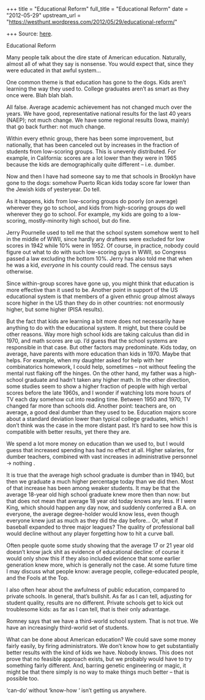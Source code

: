 +++
title = "Educational Reform"
full_title = "Educational Reform"
date = "2012-05-29"
upstream_url = "https://westhunt.wordpress.com/2012/05/29/educational-reform/"

+++
Source: [here](https://westhunt.wordpress.com/2012/05/29/educational-reform/).

Educational Reform

Many people talk about the dire state of American education. Naturally,
almost all of what they say is nonsense. You would expect that, since
they were educated in that awful system…

One common theme is that education has gone to the dogs. Kids aren’t
learning the way they used to. College graduates aren’t as smart as
they once were. Blah blah blah.

All false. Average academic achievement has not changed much over the
years. We have good, representative national results for the last 40
years (NAEP); not much change. We have some regional results (Iowa,
mainly) that go back further: not much change.

Within every ethnic group, there has been some improvement, but
nationally, that has been canceled out by increases in the fraction of
students from low-scoring groups. This is unevenly distributed. For
example, in California: scores are a lot lower than they were in 1965
because the kids are demographically quite different – i.e. dumber.

Now and then I have had someone say to me that schools in Brooklyn have
gone to the dogs: somehow Puerto Rican kids today score far lower than
the Jewish kids of yesteryear. Do tell.

As it happens, kids from low-scoring groups do poorly (on average)
wherever they go to school, and kids from high-scoring groups do well
wherever they go to school. For example, my kids are going to a
low-scoring, mostly-minority high school, but do fine.

Jerry Pournelle used to tell me that the school system somehow went to
hell in the middle of WWII, since hardly any draftees were excluded for
low scores in 1942 while 10% were in 1952. Of course, in practice,
nobody could figure out what to do with such low-scoring guys in WWII,
so Congress passed a law excluding the bottom 10%. Jerry has also told
me that when he was a kid, *everyone* in his county could read. The
census says otherwise.

Since within-group scores have gone up, you might think that education
is more effective than it used to be. Another point in support of the US
educational system is that members of a given ethnic group almost always
score higher in the US than they do in other countries: not enormously
higher, but some higher (PISA results).

But the fact that kids are learning a bit more does not necessarily have
anything to do with the educational system. It might, but there could be
other reasons. Way more high school kids are taking calculus than did in
1970, and math scores are up. I’d guess that the school systems are
responsible in that case. But other factors may predominate. Kids
today, on average, have parents with more education than kids in 1970.
Maybe that helps. For example, when my daughter asked for help with her
combinatorics homework, I could help, sometimes – not without feeling
the mental rust flaking off the hinges. On the other hand, my father
was a high-school graduate and hadn’t taken any higher math. In the
other direction, some studies seem to show a higher fraction of people
with high verbal scores before the late 1960s, and I wonder if watching
lots more hours of TV each day somehow cut into reading time. Between
1950 and 1970, TV changed far more than schools did. Another point:
teachers are, on average, a good deal dumber than they used to be.
Education majors score about a standard deviation lower than typical
college graduates, which I don’t think was the case in the more distant
past. It’s hard to see how this is compatible with better results, yet
there they are.

We spend a lot more money on education than we used to, but I would
guess that increased spending has had no effect at all. Higher salaries,
for dumber teachers, combined with vast increases in administrative
personnel -> nothing .

It is true that the average high school graduate is dumber than in 1940,
but then we graduate a much higher percentage today than we did then.
Most of that increase has been among weaker students. It may be that the
average 18-year old high school graduate knew more then than now: but
that does not mean that average 18 year old today knows any less. If I
were King, which should happen any day now, and suddenly conferred a
B.A. on everyone, the average degree-holder would know less, even though
everyone knew just as much as they did the day before… Or, what if
baseball expanded to three major leagues? The quality of professional
ball would decline without any player forgetting how to hit a curve
ball.

Often people quote some study showing that the average 17 or 21 year old
doesn’t know jack shit as evidence of educational decline: of course it
would only show this if they also included evidence that some earlier
generation knew more, which is generally not the case. At some future
time I may discuss what people know: average people, college-educated
people, and the Fools at the Top.

I also often hear about the awfulness of public education, compared to
private schools. In general, that’s bullshit. As far as I can tell,
adjusting for student quality, results are no different. Private schools
get to kick out troublesome kids: as far as I can tell, that is their
only advantage.

Romney says that we have a third-world school system. That is not true.
We have an increasingly third-world set of students.

What can be done about American education? We could save some money
fairly easily, by firing administrators. We don’t know how to get
substantially better results with the kind of kids we have. Nobody
knows. This does not prove that no feasible approach exists, but we
probably would have to try something fairly different. And, barring
genetic engineering or magic, it might be that there simply is no way
to make things much better – that is possible too.

‘can-do’ without ‘know-how ‘ isn’t getting us anywhere.

